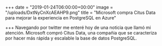 +++
date = "2019-01-24T06:00:00+00:00"
image = "/uploads/DxtNyCnXcAEAHP9.png"
title = "Microsoft compra Citus Data para mejorar la experiencia en PostgreSQL en Azure"

+++
Navegando por twitter me enteré hoy de una noticia que llamó mi atención. Microsoft compró Citus Data, una compañia que  se caracteriza por hacer más rápida y escalable la base de datos PostgreSQL. 